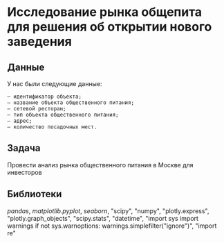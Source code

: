 # Исследование рынка общепита для решения об открытии нового заведения

## Данные

У нас были следующие данные:

    — идентификатор объекта;
    — название объекта общественного питания;
    — сетевой ресторан;
    — тип объекта общественного питания;
    — адрес;
    — количество посадочных мест.


## Задача

Провести анализ рынка общественного питания в Москве для инвесторов

## Библиотеки

*pandas*, *matplotlib.pyplot*, *seaborn*, "scipy", "numpy", "plotly.express", "plotly.graph_objects", "scipy.stats", "datetime", "import sys import warnings if not sys.warnoptions: warnings.simplefilter("ignore")", "import re"
